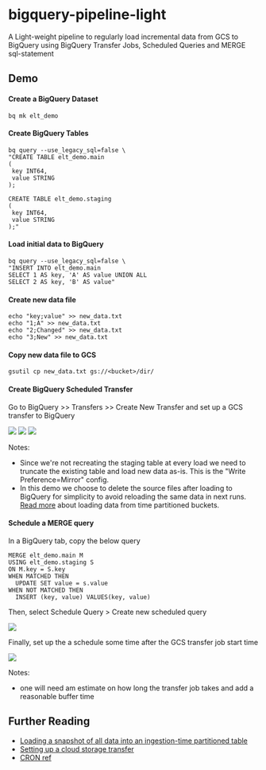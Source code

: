 # bigquery-pipeline-light
A Light-weight pipeline to regularly load incremental data from GCS to BigQuery
using BigQuery Transfer Jobs, Scheduled Queries and MERGE sql-statement 

## Demo

#### Create a BigQuery Dataset
```
bq mk elt_demo
```

#### Create BigQuery Tables
```
bq query --use_legacy_sql=false \
"CREATE TABLE elt_demo.main
(
 key INT64,
 value STRING
);

CREATE TABLE elt_demo.staging
(
 key INT64,
 value STRING
);"
```

#### Load initial data to BigQuery
```
bq query --use_legacy_sql=false \
"INSERT INTO elt_demo.main 
SELECT 1 AS key, 'A' AS value UNION ALL 
SELECT 2 AS key, 'B' AS value"
```

#### Create new data file
```
echo "key;value" >> new_data.txt 
echo "1;A" >> new_data.txt  
echo "2;Changed" >> new_data.txt  
echo "3;New" >> new_data.txt
``` 

#### Copy new data file to GCS
```
gsutil cp new_data.txt gs://<bucket>/dir/
```

#### Create BigQuery Scheduled Transfer

Go to BigQuery >> Transfers >> Create New Transfer
and set up a GCS transfer to BigQuery 

![](images/transfer_job_1.png?raw=true)
![](images/transfer_job_2.png?raw=true)
![](images/transfer_job_3.png?raw=true)

Notes:
* Since we're not recreating the staging table at every load we need to
truncate the existing table and load new data as-is. This is the "Write Preference=Mirror" config.
* In this demo we choose to delete the source files after loading to BigQuery for simplicity to avoid 
  reloading the same data in next runs. [Read more](https://cloud.google.com/bigquery-transfer/docs/gcs-transfer-parameters#loading_a_snapshot_of_all_data_into_an_ingestion-time_partitioned_table) about loading data from time partitioned buckets.



#### Schedule a MERGE query

In a BigQuery tab, copy the below query
```
MERGE elt_demo.main M
USING elt_demo.staging S
ON M.key = S.key
WHEN MATCHED THEN
  UPDATE SET value = s.value
WHEN NOT MATCHED THEN
  INSERT (key, value) VALUES(key, value)
``` 
Then, select Schedule Query > Create new scheduled query

![](images/scheduled_query_button.png?raw=true)

Finally, set up the a schedule some time after the GCS transfer job start time 

![](images/scheduled_query_config.png?raw=true)

Notes:
 * one will need am estimate on how long the transfer job takes and add a reasonable buffer time

## Further Reading
* [Loading a snapshot of all data into an ingestion-time partitioned table](https://cloud.google.com/bigquery-transfer/docs/gcs-transfer-parameters#loading_a_snapshot_of_all_data_into_an_ingestion-time_partitioned_table)
* [Setting up a cloud storage transfer](https://cloud.google.com/bigquery-transfer/docs/cloud-storage-transfer?hl=en_US#setting_up_a_cloud_storage_transfer)
* [CRON ref](https://cloud.google.com/appengine/docs/standard/python/config/cronref)